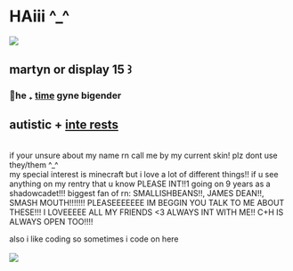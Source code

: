# HAiii ^_^ 
<img src="https://files.catbox.moe/52b3fw.png">
<h2>martyn or display 15 ꒱<br></h4>
<h3>🍍he ₊ <a href="https://en.pronouns.page/@limitedlife">time</a> gyne bigender<br></h3>
<h2>autistic + <a href="https://rentry.co/periodictablenya">inte rests</a></h2>
<br>if your unsure about my name rn call me by my current skin!
plz dont use they/them ^_^
<br>
my special interest is minecraft but i love a lot of different things!!
if u see anything on my rentry that u know PLEASE INT!!1
going on 9 years as a shadowcadet!!! biggest fan of rn: SMALLISHBEANS!!,
JAMES DEAN!!, SMASH MOUTH!!!!!!! PLEASEEEEEEE IM BEGGIN YOU TALK TO ME ABOUT THESE!!!
I LOVEEEEE ALL MY FRIENDS <3 ALWAYS INT WITH ME!!
C+H IS ALWAYS OPEN TOO!!!!
<br>
<p>also i like coding so sometimes i code on here<!!</p>
<br>
<br>
<img src="https://codehs.com/uploads/433549f997906dcefd9f70820b77b08c">

